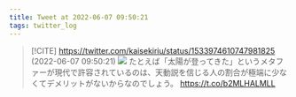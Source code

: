 ```yaml
---
title: Tweet at 2022-06-07 09:50:21
tags: twitter_log
---
```


> [!CITE] https://twitter.com/kaisekiriu/status/1533974610747981825 (2022-06-07 09:50:21)
> ![](https://twitter.com/kaisekiriu/status/1533974610747981825)
> たとえば「太陽が登ってきた」というメタファーが現代で許容されているのは、天動説を信じる人の割合が極端に少なくてデメリットがないからなのでしょう。 https://t.co/b2MLHALMLL
